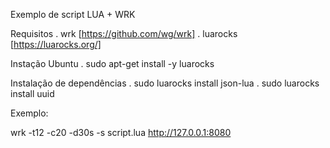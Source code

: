 Exemplo de script LUA + WRK

Requisitos
. wrk [https://github.com/wg/wrk]
. luarocks [https://luarocks.org/]

Instação Ubuntu
. sudo apt-get install -y luarocks

Instalação de dependências
. sudo luarocks install json-lua
. sudo luarocks install uuid


Exemplo:

wrk -t12 -c20 -d30s -s script.lua http://127.0.0.1:8080
